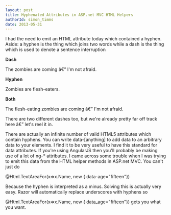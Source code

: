 ```yaml
---
layout: post
title: Hyphenated Attributes in ASP.net MVC HTML Helpers
authorId: simon_timms
date: 2013-05-31
---
```


I had the need to emit an HTML attribute today which contained a hyphen. Aside: a hyphen is the thing which joins two words while a dash is the thing which is used to denote a sentence interruption

**Dash**

The zombies are coming â€” I'm not afraid.

**Hyphen**

Zombies are flesh-eaters.

**Both**

The flesh-eating zombies are coming â€” I'm not afraid.

There are two different dashes too, but we're already pretty far off track here â€” let's reel it in.

There are actually an infinite number of valid HTML5 attributes which contain hyphens. You can write data-[anything] to add data to an arbitrary data to your elements. I find it to be very useful to have this standard for data attributes. If you're using AngularJS then you'll probably be making use of a lot of ng-* attributes. I came across some trouble when I was trying to emit this data from the HTML helper methods in ASP.net MVC. You can't just do

@Html.TextAreaFor(x=>x.Name, new { data-age="fifteen"})

Because the hyphen is interpreted as a minus. Solving this is actually very easy. Razor will automatically replace underscores with hyphens so

@Html.TextAreaFor(x=>x.Name, new { data_age="fifteen"}) gets you what you want.



